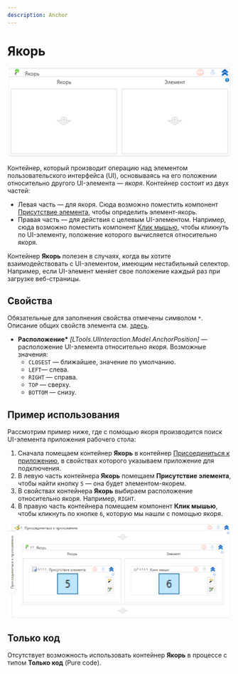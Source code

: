 ```yaml
---
description: Anchor
---
```



# Якорь

![](<../../../.gitbook/assets/image (546).png>)


Контейнер, который производит операцию над элементом пользовательского интерфейса (UI), основываясь на его положении относительно другого UI-элемента — *якоря*. Контейнер состоит из двух частей:
* Левая часть — для якоря. Сюда возможно поместить компонент [Присутствие элемента](https://docs.primo-rpa.ru/primo-rpa/g_elements/el_basic/els_uiinteraction/el_exists), чтобы определить элемент-якорь. 
* Правая часть — для действия с целевым UI-элементом. Например, сюда возможно поместить компонент [Клик мышью](https://docs.primo-rpa.ru/primo-rpa/g_elements/el_basic/els_uiinteraction/el_click), чтобы кликнуть по UI-элементу, положение которого вычисляется относительно якоря.

Контейнер **Якорь** полезен в случаях, когда вы хотите взаимодействовать с UI-элементом, имеющим нестабильный селектор. Например, если UI-элемент меняет свое положение каждый раз при загрузке веб-страницы.

## Свойства
Обязательные для заполнения свойства отмечены символом `*`. Описание общих свойств элемента см. [здесь](https://docs.primo-rpa.ru/primo-rpa/primo-studio/process/elements#svoistva-elementa).

* **Расположение\*** *[LTools.UIInteraction.Model.AnchorPosition]* — расположение UI-элемента относительно якоря. Возможные значения:
  * `CLOSEST` — ближайшее, значение по умолчанию.
  * `LEFT`— слева.
  * `RIGHT` — справа.
  * `TOP` — сверху.
  * `BOTTOM` — снизу.
 
## Пример использования

Рассмотрим пример ниже, где с помощью якоря производится поиск UI-элемента приложения рабочего стола:
1. Сначала помещаем контейнер **Якорь** в контейнер [Присоединиться к приложению](https://docs.primo-rpa.ru/primo-rpa/g_elements/el_basic/els_desktop/el_desktop_attach), в свойствах которого указываем приложение для подключения.
1. В левую часть контейнера **Якорь** помещаем **Присутствие элемента**, чтобы найти кнопку `5` — она будет элементом-якорем.
1. В свойствах контейнера **Якорь** выбираем расположение относительно якоря. Например, `RIGHT`.
1. В правую часть контейнера помещаем компонент **Клик мышью**, чтобы кликнуть по кнопке `6`, которую мы нашли с помощью якоря.

![](<../../../.gitbook/assets1/windows_items/WFAnchor-example2.png>)



## Только код

Отсутствует возможность использовать контейнер **Якорь** в процессе с типом **Только код** (Pure code).


